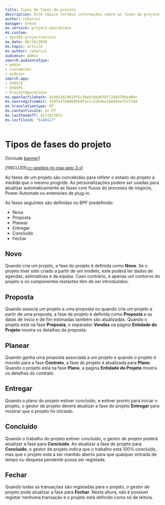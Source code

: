 ```yaml
---
title: Tipos de fases do projeto
description: Este tópico fornece informações sobre as fases do projeto.
author: ruhercul
manager: kfend
ms.service: project-operations
ms.custom:
- dyn365-projectservice
ms.date: 06/19/2020
ms.topic: article
ms.author: ruhercul
audience: Admin
search.audienceType:
- admin
- customizer
- enduser
search.app:
- D365CE
- D365PS
- ProjectOperations
ms.openlocfilehash: 61db23e19614f5c3be5c8b46fbf72463705e409c
ms.sourcegitcommit: 418fa1fe9d605b8faccc2d5dee1b04b4e753f194
ms.translationtype: HT
ms.contentlocale: pt-PT
ms.lasthandoff: 02/10/2021
ms.locfileid: "5148117"
---
```

# <a name="project-stage-types"></a>Tipos de fases do projeto 

[!include [banner](../includes/psa-now-project-operations.md)]

[!INCLUDE[cc-applies-to-psa-app-3.x](../includes/cc-applies-to-psa-app-3x.md)]

As fases de um projeto são concebidas para refletir o estado do projeto à medida que o mesmo progride. As personalizações podem ser usadas para atualizar automaticamente as fases com fluxos do processo de negócio, Power Automate ou extensões de plug-in.

As fases seguintes são definidas no BPF predefinido:

- Nova
- Proposta
- Planear
- Entregar
- Concluído
- Fechar 

## <a name="new"></a>Novo

Quando cria um projeto, a fase do projeto é definida como **Novo**. Se o projeto tiver sido criado a partir de um modelo, este poderá ter dados de agendas, estimativas e da equipa. Caso contrário, é apenas um contorno do projeto e os componentes restantes têm de ser introduzidos.

## <a name="quote"></a>Proposta

Quando associa um projeto a uma proposta ou quando cria um projeto a partir de uma proposta, a fase de projeto é definida como **Proposta** e as datas de início e de fim estimadas também são atualizadas. Quando o projeto está na fase **Proposta**, o separador **Vendas** na página **Entidade do Projeto** mostra os detalhes da proposta.

## <a name="plan"></a>Planear

Quando ganha uma proposta associada a um projeto e quando o projeto é movido para a fase **Contrato**, a fase do projeto é atualizada para **Plano**. Quando o projeto está na fase **Plano**, a página **Entidade do Projeto** mostra os detalhes do contrato.

## <a name="deliver"></a>Entregar

Quando o plano do projeto estiver concluído, e estiver pronto para iniciar o projeto, o gestor de projeto deverá atualizar a fase do projeto **Entregar** para mostrar que o projeto foi iniciado.

## <a name="complete"></a>Concluído 

Quando o trabalho do projeto estiver concluído, o gestor de projeto poderá atualizar a fase para **Concluído**. Ao atualizar a fase do projeto para **Concluído**, o gestor de projeto indica que o trabalho está 100% concluído, mas que o projeto está a ser mantido aberto para que qualquer entrada de tempo ou despesa pendente possa ser registada.

## <a name="close"></a>Fechar

Quando todas as transações são registadas para o projeto, o gestor de projeto pode atualizar a fase para **Fechar**. Nesta altura, não é possível registar nenhuma transação e o projeto está definido como só de leitura.
